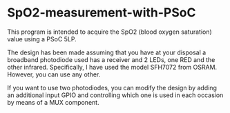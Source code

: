 # SpO2-measurement-with-PSoC
This program is intended to acquire the SpO2 (blood oxygen saturation) value using a PSoC 5LP. 

The design has been made assuming that you have at your disposal a broadband photodiode used has a receiver and 2 LEDs, one RED and the other infrared.  Specifically, I have used the model SFH7072 from OSRAM. However, you can use any other.

If you want to use two photodiodes, you can modify the design by adding an additional input GPIO and controlling which one is used in each occasion by means of a MUX component.
